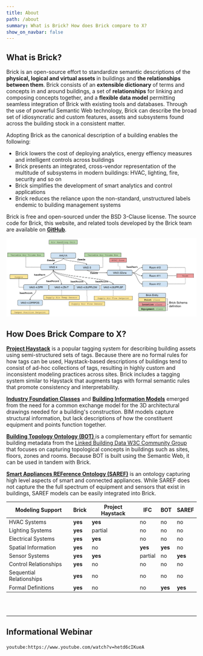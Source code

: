 ```yaml
---
title: About
path: /about
summary: What is Brick? How does Brick compare to X?
show_on_navbar: false
---
```


## What is Brick?

Brick is an open-source effort to standardize semantic descriptions of the **physical, logical and virtual assets** in buildings and **the relationships between them**.
Brick consists of an **extensible dictionary** of terms and concepts in and around buildings, a set of **relationships** for linking and composing concepts together, and a **flexible data model** permitting seamless integration of Brick with existing tools and databases.
Through the use of powerful Semantic Web technology, Brick can describe the broad set of idiosyncratic and custom features, assets and subsystems found across the building stock in a consistent matter.

Adopting Brick as the canonical description of a building enables the following:

- Brick lowers the cost of deploying analytics, energy effiency measures and intelligent controls across buildings
- Brick presents an integrated, cross-vendor representation of the multitude of subsystems in modern buildings: HVAC, lighting, fire, security and so on
- Brick simplifies the development of smart analytics and control applications
- Brick reduces the reliance upon the non-standard, unstructured labels endemic to building management systems

Brick is free and open-sourced under the BSD 3-Clause license. The source code for Brick, this website, and related tools developed by the Brick team are available on **[GitHub](https://github.com/BrickSchema)**.

![Brick Model Example](images/brick-model-example.png)

## How Does Brick Compare to X?

[**Project Haystack**](https://project-haystack.org/) is a popular tagging system for describing building assets using semi-structured sets of tags.
Because there are no formal rules for how tags can be used, Haystack-based descriptions of buildings tend to consist of ad-hoc collections of tags, resulting in highly custom and inconsistent modeling practices across sites.
Brick includes a tagging system similar to Haystack that augments tags with formal semantic rules that promote consistency and interpretability.

[**Industry Foundation Classes**](https://technical.buildingsmart.org/) and [**Building Information Models**](https://www.nationalbimstandard.org/) emerged from the need for a common exchange model for the 3D architectural drawings needed for a building's construction. BIM models capture structural information, but lack descriptions of how the constituent equipment and points function together.

[**Building Topology Ontology (BOT)** ](https://w3c-lbd-cg.github.io/bot/) is a complementary effort for semantic building metadata from the [Linked Building Data W3C Community Group](https://www.w3.org/community/lbd/) that focuses on capturing topological concepts in buildings such as sites, floors, zones and rooms. Because BOT is built using the Semantic Web, it can be used in tandem with Brick.

[**Smart Appliances REFerence Ontology (SAREF)**](https://sites.google.com/site/smartappliancesproject/ontologies/reference-ontology) is an ontology capturing high level aspects of smart and connected appliances. While SAREF does not capture the the full spectrum of equipment and sensors that exist in buildings, SAREF models can be easily integrated into Brick.


Modeling Support         | **Brick** | **Project Haystack** | **IFC** | **BOT** | **SAREF**
-------------------------|-----------|----------------------|---------|---------|----------
HVAC Systems             |  **yes**      |       **yes**    |   no    |   no    |   no
Lighting Systems         |  **yes**      |       partial    |   no    |   no    |   no
Electrical Systems       |  **yes**      |       **yes**    |   no    |   no    |   no
Spatial Information      |  **yes**      |       no         |**yes**  |**yes**  |   no
Sensor Systems           |  **yes**      |       **yes**    |  partial|   no    |   **yes**
Control Relationships    |  **yes**      |       no         |   no    |   no    |   no
Sequential Relationships |  **yes**      |       no         |   no    |   no    |   no
Formal Definitions       |  **yes**      |       no         |   no    |**yes**  |   **yes**
<br></br>

---
## Informational Webinar
`youtube:https://www.youtube.com/watch?v=hetd6cIKueA`
